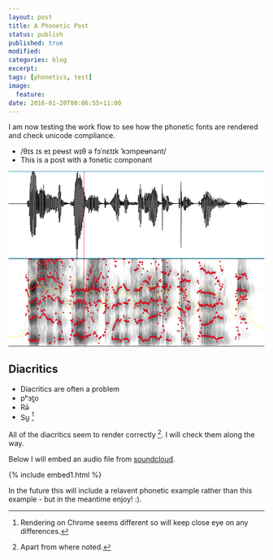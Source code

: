```yaml
---
layout: post
title: A Phonetic Post
status: publish
published: true
modified:
categories: blog
excerpt:
tags: [phonetics, test]
image:
  feature:
date: 2016-01-20T00:06:55+11:00
---
```

 
I am now testing the work flow to see how the phonetic fonts are rendered and check unicode compliance.
 
* /θɪs ɪs eɪ pɐʉst wɪθ ə fɔˈnɛtɪk ˈkɔmpɐʉnənt/
* This is a post with a fonetic componant
 
![Spectrogram](/figures/spectrogram1.png)
 
## Diacritics ##
* Diacritics are often a problem
* pʰɜt̪o
* Rə̄
* Su̺ [^1]
 
[^1]: Rendering on Chrome seems different so will keep close eye on any differences.
 
All of the diacritics seem to render correctly [^2]. I will check them along the way.
 
[^2]: Apart from where noted.
 
Below I will embed an audio file from [soundcloud](https://www.soundcloud.com).
 
{% include embed1.html %}
 
In the future this will include a relavent phonetic example rather than this example - but in the meantime enjoy! :).
 
